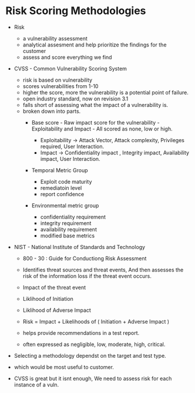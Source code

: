 # Risk Scoring Methodologies

* Risk 
    * a vulnerability assessment
    * analytical assesment and help prioritize the findings for the customer
    * assess and score everything we find

* CVSS - Common Vulnerability Scoring System
    * risk is based on vulnerability
    * scores vulnerabilities from 1-10
    * higher the score, more the vulnerability is a potential point of failure.
    * open industry standard, now on revision 3.1
    * falls short of assessing what the impact of a vulnerability is.
    * broken down into parts.
        * Base score - Raw impact score for the vulnerability - Exploitability and Impact - All scored as none, low or high.
            * Exploitability -> Attack Vector, Attack complexity, Privileges required, User Interaction.
            * Impact -> Confidentiality impact , Integrity impact, Availability impact, User Interaction.

        * Temporal Metric Group
            * Exploit code maturity
            * remediatoin level
            * report confidence
        
        * Environmental metric group
            * confidentiality requirement
            * integrity requirement
            * availability requirement
            * modified base metrics
    
* NIST - National Institute of Standards and Technology
    * 800 - 30 : Guide for Conductiong Risk Assessment

    * Identifies threat sources and threat events, And then assesses the risk of the information loss if the threat event occurs.

    * Impact of the threat event
    * Liklihood of Initiation
    * Liklihood of Adverse Impact
    
    * Risk = Impact + Likelihoods of ( Initiation + Adverse Impact )
    * helps provide recommendations in a test report.
    * often expressed as negligible, low, moderate, high, critical.

* Selecting a methodology dependst on the target and test type.
* which would be most useful to customer.
* CVSS is great but it isnt enough, We need to assess risk for each instance of a vuln.
    